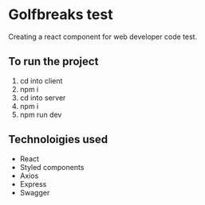# Golfbreaks test

Creating a react component for web developer code test.

## To run the project

1. cd into client
2. npm i
3. cd into server
4. npm i
5. npm run dev

## Technoloigies used

- React
- Styled components
- Axios
- Express
- Swagger
